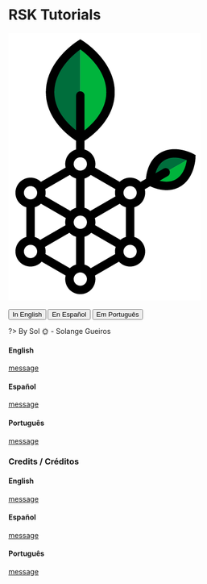 # RSK Tutorials

![RSK](./images/rsk-logo.png ':size=100')


<button onclick="window.location.href = '#/en/readme';">In English</button>
<button onclick="window.location.href = '#/es/readme';">En Español</button>
<button onclick="window.location.href = '#/pt/readme';">Em Português</button>


?> By Sol :sun_with_face: - Solange Gueiros

<!-- tabs:start -->
#### **English**

[message](./readme/message-en.md ':include')

#### **Español**

[message](./readme/message-es.md ':include')

#### **Português**

[message](./readme/message-pt.md ':include')

<!-- tabs:end -->


### Credits / Créditos

<!-- tabs:start -->
#### **English**

[message](./readme/credits-en.md ':include')

#### **Español**

[message](./readme/credits-es.md ':include')

#### **Português**

[message](./readme/credits-pt.md ':include')

<!-- tabs:end -->
